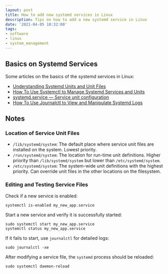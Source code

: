 ```yaml
---
layout: post
title: How to add new systemd services in Linux
description: Tips on how to add a new systemd service in Linux
date: '2021-04-05 10:32:00'
tags:
- software
- linux
- system_management
---
```


## Basics on Systemd Services

Some articles on the basics of the systemd services in Linux:

* [Understanding Systemd Units and Unit Files](https://www.digitalocean.com/community/tutorials/understanding-systemd-units-and-unit-files)
* [How To Use Systemctl to Manage Systemd Services and Units](https://www.digitalocean.com/community/tutorials/how-to-use-systemctl-to-manage-systemd-services-and-units)
* [systemd.service — Service unit configuration](https://www.freedesktop.org/software/systemd/man/systemd.service.html)
* [How To Use Journalctl to View and Manipulate Systemd Logs](https://www.digitalocean.com/community/tutorials/how-to-use-journalctl-to-view-and-manipulate-systemd-logs)

## Notes

### Location of Service Unit Files

* `/lib/systemd/system`: The default place where service unit files are
    installed on the system.  Lowest priority.
* `/run/systemd/system`: The location for run-time unit definitions.  Higher
    priority than `/lib/systemd/system` but lower than `/etc/systemd/system`.
* `/etc/systemd/system`:  The system-wide unit definitions with the highest
    priority.  Can override unit files in the other locations on the filesystem.

### Editing and Testing Service Files

Check if a new service is enabled:
```
systemctl is-enabled my_new_app.service
```

Start a new service and verify it is successfully started:
```
sudo systemctl start my_new_app.service
systemctl status my_new_app.service
```

If it fails to start, use `journalctl` for detailed logs:
```
sudo journalctl -xe
```

After modifying a service file, the `systemd` process should be reloaded:
```
sudo systemctl daemon-reload
```

